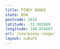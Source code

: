 ```yaml
---
title: PINEY RANGE
state: NSW
postcode: 2810
latitude: -33.902869
longitude: 148.054607
url: /nsw/piney-range/
layout: suburb
---
```

